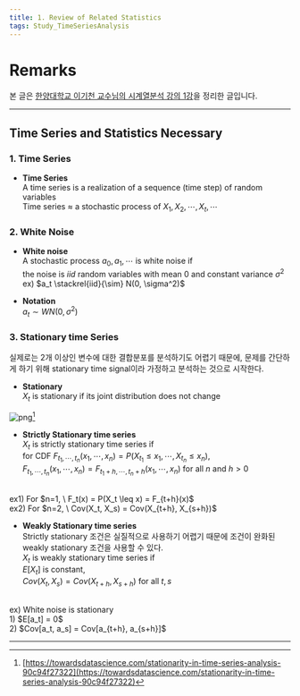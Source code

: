 ```yaml
---
title: 1. Review of Related Statistics
tags: Study_TimeSeriesAnalysis
---
```


# Remarks
본 글은 [한양대학교 이기천 교수님의 시계열분석 강의 1강](https://www.youtube.com/watch?v=hCl8zTYM4So&list=PLSN_PltQeOyjnE4AnJyQUlHXNwE_hVtKL&index=1)을 정리한 글입니다.

<!--more-->

---

## Time Series and Statistics Necessary
### 1. Time Series
- **Time Series** <br>
A time series is a realization of a sequence (time step) of random variables <br>
Time series $\approx$ a stochastic process of $X_1, X_2, \cdots, X_t, \cdots$ <br>

### 2. White Noise
- **White noise** <br>
A stochastic process $a_0, a_1, \cdots$ is white noise if <br>
the noise is $iid$ random variables with mean $0$ and constant variance $\sigma^2$ <br>
ex) $a_t \stackrel{iid}{\sim} N(0, \sigma^2)$

- **Notation** <br>
$a_t \sim WN(0, \sigma^2)$

### 3. Stationary time Series
실제로는 2개 이상인 변수에 대한 결합분포를 분석하기도 어렵기 때문에, 문제를 간단하게 하기 위해 stationary time signal이라 가정하고 분석하는 것으로 시작한다. <br>

- **Stationary** <br>
$X_t$ is stationary if its joint distribution does not change

![png](https://miro.medium.com/max/1419/1*tkx0_wwQ2JT7pSlTeg4yzg.png)[^1]

- **Strictly Stationary time series** <br>
$X_t$ is strictly stationary time series if <br>
for CDF $F_{t_1, \cdots, t_n}(x_1, \cdots, x_n) = P(X_{t_1} \leq x_1, \cdots, X_{t_n} \leq x_n)$, <br>
$F_{t_1, \cdots, t_n}(x_1, \cdots, x_n) = F_{t_1+h, \cdots, t_n+h}(x_1, \cdots, x_n)$ for all $n$ and $h > 0$ <br>
<br>
ex1) For $n=1, \ F_t(x) = P(X_t \leq x) = F_{t+h}(x)$ <br>
ex2) For $n=2, \ Cov(X_t, X_s) = Cov(X_{t+h}, X_{s+h})$

- **Weakly Stationary time series** <br>
Strictly stationary 조건은 실질적으로 사용하기 어렵기 때문에 조건이 완화된 weakly stationary 조건을 사용할 수 있다. <br>
$X_t$ is weakly stationary time series if <br>
$E[X_t]$ is constant, <br>
$Cov(X_t, X_s) = Cov(X_{t+h}, X_{s+h})$ for all $t, s$ <br>
<br>
ex) White noise is stationary <br>
1) $E[a_t] = 0$ <br>
2) $Cov[a_t, a_s] = Cov[a_{t+h}, a_{s+h}]$

---

[^1]: [https://towardsdatascience.com/stationarity-in-time-series-analysis-90c94f27322](https://towardsdatascience.com/stationarity-in-time-series-analysis-90c94f27322)
